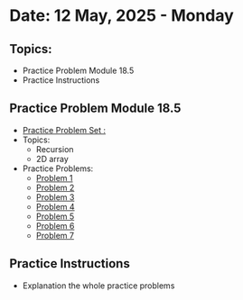 # Date: 12 May, 2025 - Monday

## Topics:
- Practice Problem Module 18.5
- Practice Instructions

## Practice Problem Module 18.5
- [Practice Problem Set :](https://docs.google.com/document/d/1GbTHwVCHTTFqK-Kam9aCj-NgZN6nn9na/edit?tab=t.0)
- Topics:
    - Recursion
    - 2D array
- Practice Problems:
    - [Problem 1](https://codeforces.com/group/MWSDmqGsZm/contest/223339/problem/B)
    - [Problem 2](https://codeforces.com/group/MWSDmqGsZm/contest/223339/problem/C)
    - [Problem 3](https://codeforces.com/group/MWSDmqGsZm/contest/219774/problem/T)
    - [Problem 4](https://codeforces.com/group/MWSDmqGsZm/contest/219774/problem/S)
    - [Problem 5](https://codeforces.com/group/MWSDmqGsZm/contest/329103/problem/F)
    - [Problem 6](https://codeforces.com/problemset/problem/263/A)
    - [Problem 7](https://codeforces.com/group/MWSDmqGsZm/contest/223339/problem/L)

## Practice Instructions
- Explanation the whole practice problems